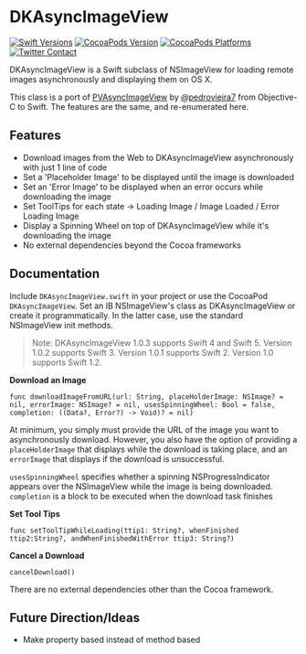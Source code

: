 DKAsyncImageView
================

[![Swift Versions](https://img.shields.io/badge/Swift-1%2C2%2C3%2C4-green.svg)](https://swift.org)
[![CocoaPods Version](https://img.shields.io/cocoapods/v/DKAsyncImageView.svg)](https://cocoapods.org/pods/DKAsyncImageView)
[![CocoaPods Platforms](https://img.shields.io/cocoapods/p/DKAsyncImageView.svg)](https://cocoapods.org/pods/DKAsyncImageView)
[![Twitter Contact](https://img.shields.io/badge/contact-@davekopec-blue.svg?style=flat)](https://twitter.com/davekopec)

DKAsyncImageView is a Swift subclass of NSImageView for loading remote images asynchronously and displaying them on OS X.

This class is a port of [PVAsyncImageView](https://github.com/pedrovieira7/PVAsyncImageView) by [@pedrovieira7](https://github.com/pedrovieira7) from Objective-C to Swift. The features are the same, and re-enumerated here.

Features
----------------
* Download images from the Web to DKAsyncImageView asynchronously with just 1 line of code
* Set a 'Placeholder Image' to be displayed until the image is downloaded
* Set an 'Error Image' to be displayed when an error occurs while downloading the image
* Set ToolTips for each state -> Loading Image / Image Loaded / Error Loading Image
* Display a Spinning Wheel on top of DKAsyncImageView while it's downloading the image
* No external dependencies beyond the Cocoa frameworks

Documentation
----------------
Include `DKAsyncImageView.swift` in your project or use the CocoaPod `DKAsyncImageView`. Set an IB NSImageView's class as DKAsyncImageView or create it programmatically. In the latter case, use the standard NSImageView init methods. 

> Note: DKAsyncImageView 1.0.3 supports Swift 4 and Swift 5. Version 1.0.2 supports Swift 3. Version 1.0.1 supports Swift 2. Version 1.0 supports Swift 1.2.

**Download an Image**
```
func downloadImageFromURL(url: String, placeHolderImage: NSImage? = nil, errorImage: NSImage? = nil, usesSpinningWheel: Bool = false, completion: ((Data?, Error?) -> Void)? = nil) 
```
At minimum, you simply must provide the URL of the image you want to asynchronously download. However, you also have the option of providing a `placeHolderImage` that displays while the download is taking place, and an `errorImage` that displays if the download is unsuccessful.

`usesSpinningWheel` specifies whether a spinning NSProgressIndicator appears over the NSImageView while the image is being downloaded.
`completion` is a block to be executed when the download task finishes

**Set Tool Tips**
```
func setToolTipWhileLoading(ttip1: String?, whenFinished ttip2:String?, andWhenFinishedWithError ttip3: String?)
```

**Cancel a Download**
```
cancelDownload()
```

There are no external dependencies other than the Cocoa framework.

Future Direction/Ideas
----------------
* Make property based instead of method based


